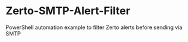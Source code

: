# Zerto-SMTP-Alert-Filter
PowerShell automation example to filter Zerto alerts before sending via SMTP
